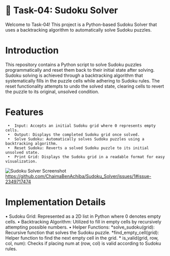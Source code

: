 # 📝 Task-04: Sudoku Solver 

Welcome to Task-04! This project is a Python-based Sudoku Solver that uses a backtracking algorithm to automatically solve Sudoku puzzles.

# Introduction
This repository contains a Python script to solve Sudoku puzzles programmatically and reset them back to their initial state after solving. Sudoku solving is achieved through a backtracking algorithm that systematically fills in the puzzle cells while adhering to Sudoku rules. The reset functionality attempts to undo the solved state, clearing cells to revert the puzzle to its original, unsolved condition.

# Features

     •	Input: Accepts an initial Sudoku grid where 0 represents empty cells.
     •	Output: Displays the completed Sudoku grid once solved.
     •	Solve Sudoku: Automatically solves Sudoku puzzles using a backtracking algorithm.
     •	Reset Sudoku: Reverts a solved Sudoku puzzle to its initial unsolved state.
     •	Print Grid: Displays the Sudoku grid in a readable format for easy visualization.
![Sudoku Solver Screenshot](https://github.com/ChaimaBenAchiba/Sudoku_Solver/issues/1#issue-2349717474.png)
https://github.com/ChaimaBenAchiba/Sudoku_Solver/issues/1#issue-2349717474

# Implementation Details
•	Sudoku Grid: Represented as a 2D list in Python where 0 denotes empty cells.
•	Backtracking Algorithm: Utilized to fill in empty cells by recursively attempting possible numbers.
•	Helper Functions:
      *solve_sudoku(grid): Recursive function that solves the Sudoku puzzle.
      *find_empty_cell(grid): Helper function to find the next empty cell in the grid.
     * is_valid(grid, row, col, num): Checks if placing num at (row, col) is valid according to Sudoku rules.

